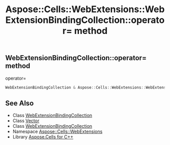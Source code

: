 ﻿---
title: Aspose::Cells::WebExtensions::WebExtensionBindingCollection::operator= method
linktitle: operator=
second_title: Aspose.Cells for C++ API Reference
description: 'Aspose::Cells::WebExtensions::WebExtensionBindingCollection::operator= method. operator= in C++.'
type: docs
weight: 300
url: /cpp/aspose.cells.webextensions/webextensionbindingcollection/operator_asm/
---
## WebExtensionBindingCollection::operator= method


operator=

```cpp
WebExtensionBindingCollection & Aspose::Cells::WebExtensions::WebExtensionBindingCollection::operator=(const WebExtensionBindingCollection &src)
```

## See Also

* Class [WebExtensionBindingCollection](../)
* Class [Vector](../../../aspose.cells/vector/)
* Class [WebExtensionBindingCollection](../)
* Namespace [Aspose::Cells::WebExtensions](../../)
* Library [Aspose.Cells for C++](../../../)
